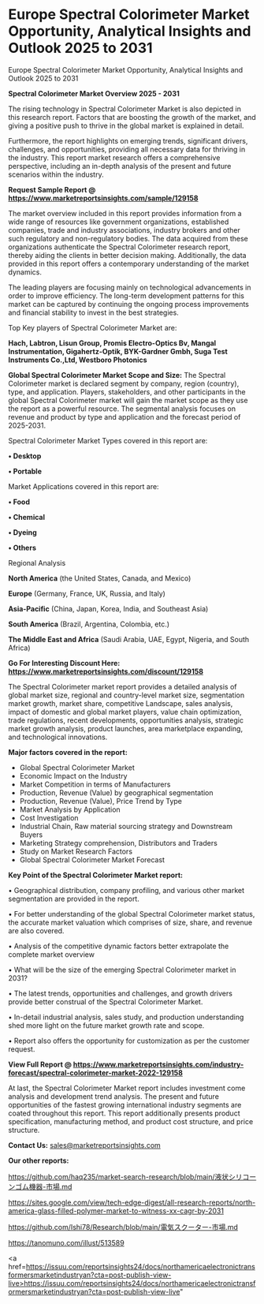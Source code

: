 # Europe Spectral Colorimeter Market Opportunity, Analytical Insights and Outlook 2025 to 2031
Europe Spectral Colorimeter Market Opportunity, Analytical Insights and Outlook 2025 to 2031

<Strong> Spectral Colorimeter Market Overview 2025 - 2031</strong>

The rising technology in Spectral Colorimeter Market is also depicted in this research report. Factors that are boosting the growth of the market, and giving a positive push to thrive in the global market is explained in detail.

Furthermore, the report highlights on emerging trends, significant drivers, challenges, and opportunities, providing all necessary data for thriving in the industry. This report market research offers a comprehensive perspective, including an in-depth analysis of the present and future scenarios within the industry.

<strong>Request Sample Report @ <a href=https://www.marketreportsinsights.com/sample/129158>https://www.marketreportsinsights.com/sample/129158</a></strong>

The market overview included in this report provides information from a wide range of resources like government organizations, established companies, trade and industry associations, industry brokers and other such regulatory and non-regulatory bodies. The data acquired from these organizations authenticate the Spectral Colorimeter research report, thereby aiding the clients in better decision making. Additionally, the data provided in this report offers a contemporary understanding of the market dynamics.

The leading players are focusing mainly on technological advancements in order to improve efficiency. The long-term development patterns for this market can be captured by continuing the ongoing process improvements and financial stability to invest in the best strategies.

Top Key players of Spectral Colorimeter Market are:

<strong>Hach, Labtron, Lisun Group, Promis Electro-Optics Bv, Mangal Instrumentation, Gigahertz-Optik, BYK-Gardner Gmbh, Suga Test Instruments Co.,Ltd, Westboro Photonics</strong>

<strong><b>Global Spectral Colorimeter Market Scope and Size:</b></strong>
The Spectral Colorimeter market is declared segment by company, region (country), type, and application. Players, stakeholders, and other participants in the global Spectral Colorimeter market will gain the market scope as they use the report as a powerful resource. The segmental analysis focuses on revenue and product by type and application and the forecast period of 2025-2031.

Spectral Colorimeter Market Types covered in this report are:

<strong>• Desktop

• Portable</strong>

Market Applications covered in this report are:

<strong>• Food

• Chemical

• Dyeing

• Others</strong> 

Regional Analysis

<strong>North America</strong> (the United States, Canada, and Mexico)

<strong>Europe</strong> (Germany, France, UK, Russia, and Italy)

<strong>Asia-Pacific</strong> (China, Japan, Korea, India, and Southeast Asia)

<strong>South America</strong> (Brazil, Argentina, Colombia, etc.)

<strong>The Middle East and Africa</strong> (Saudi Arabia, UAE, Egypt, Nigeria, and South Africa)

<strong>Go For Interesting Discount Here: <a href=https://www.marketreportsinsights.com/discount/129158>https://www.marketreportsinsights.com/discount/129158</a></strong>

The Spectral Colorimeter market report provides a detailed analysis of global market size, regional and country-level market size, segmentation market growth, market share, competitive Landscape, sales analysis, impact of domestic and global market players, value chain optimization, trade regulations, recent developments, opportunities analysis, strategic market growth analysis, product launches, area marketplace expanding, and technological innovations.

<strong><b>Major factors covered in the report:</b></strong>
<ul>
  <li>Global Spectral Colorimeter Market </li>
  <li>Economic Impact on the Industry</li>
  <li>Market Competition in terms of Manufacturers</li>
  <li>Production, Revenue (Value) by geographical segmentation</li>
  <li>Production, Revenue (Value), Price Trend by Type</li>
  <li>Market Analysis by Application</li>
  <li>Cost Investigation</li>
  <li>Industrial Chain, Raw material sourcing strategy and Downstream Buyers</li>
  <li>Marketing Strategy comprehension, Distributors and Traders</li>
  <li>Study on Market Research Factors</li>
  <li>Global Spectral Colorimeter Market Forecast</li>
</ul>

<strong><b>Key Point of the Spectral Colorimeter Market report:</b></strong>

• Geographical distribution, company profiling, and various other market segmentation are provided in the report.

• For better understanding of the global Spectral Colorimeter market status, the accurate market valuation which comprises of size, share, and revenue are also covered.

• Analysis of the competitive dynamic factors better extrapolate the complete market overview

• What will be the size of the emerging Spectral Colorimeter market in 2031?

• The latest trends, opportunities and challenges, and growth drivers provide better construal of the Spectral Colorimeter Market.

• In-detail industrial analysis, sales study, and production understanding shed more light on the future market growth rate and scope.

• Report also offers the opportunity for customization as per the customer request.

<strong><b>View Full Report @ <a href=https://www.marketreportsinsights.com/industry-forecast/spectral-colorimeter-market-2022-129158>https://www.marketreportsinsights.com/industry-forecast/spectral-colorimeter-market-2022-129158</a></b></strong>


At last, the Spectral Colorimeter Market report includes investment come analysis and development trend analysis. The present and future opportunities of the fastest growing international industry segments are coated throughout this report. This report additionally presents product specification, manufacturing method, and product cost structure, and price structure.

<strong>Contact Us:</strong>
sales@marketreportsinsights.com

<strong>Our other reports:</strong>

<a href=https://github.com/haq235/market-search-research/blob/main/液状シリコーンゴム機器-市場.md>https://github.com/haq235/market-search-research/blob/main/液状シリコーンゴム機器-市場.md</a>

<a href=https://sites.google.com/view/tech-edge-digest/all-research-reports/north-america-glass-filled-polymer-market-to-witness-xx-cagr-by-2031>https://sites.google.com/view/tech-edge-digest/all-research-reports/north-america-glass-filled-polymer-market-to-witness-xx-cagr-by-2031</a>

<a href=https://github.com/Ishi78/Research/blob/main/電気スクーター-市場.md>https://github.com/Ishi78/Research/blob/main/電気スクーター-市場.md</a>

<a href=https://tanomuno.com/illust/513589>https://tanomuno.com/illust/513589</a>

<a href=https://issuu.com/reportsinsights24/docs/northamericaelectronictransformersmarketindustryan?cta=post-publish-view-live>https://issuu.com/reportsinsights24/docs/northamericaelectronictransformersmarketindustryan?cta=post-publish-view-live</a>"
